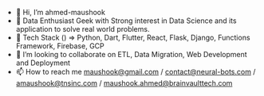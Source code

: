 - 👋 Hi, I’m ahmed-maushook
- 👀 Data Enthusiast Geek with Strong interest in Data Science and its application to solve real world problems.
- 🌱 Tech Stack () => Python, Dart, Flutter, React, Flask, Django, Functions Framework, Firebase, GCP
- 💞️ I’m looking to collaborate on ETL, Data Migration, Web Development and Deployment
- 📫 How to reach me maushook@gmail.com / contact@neural-bots.com / amaushook@tnsinc.com / maushook.ahmed@brainvaulttech.com

<!---
maushook-bot/maushook-bot is a ✨ special ✨ repository because its `README.md` (this file) appears on your GitHub profile.
You can click the Preview link to take a look at your changes.
--->
